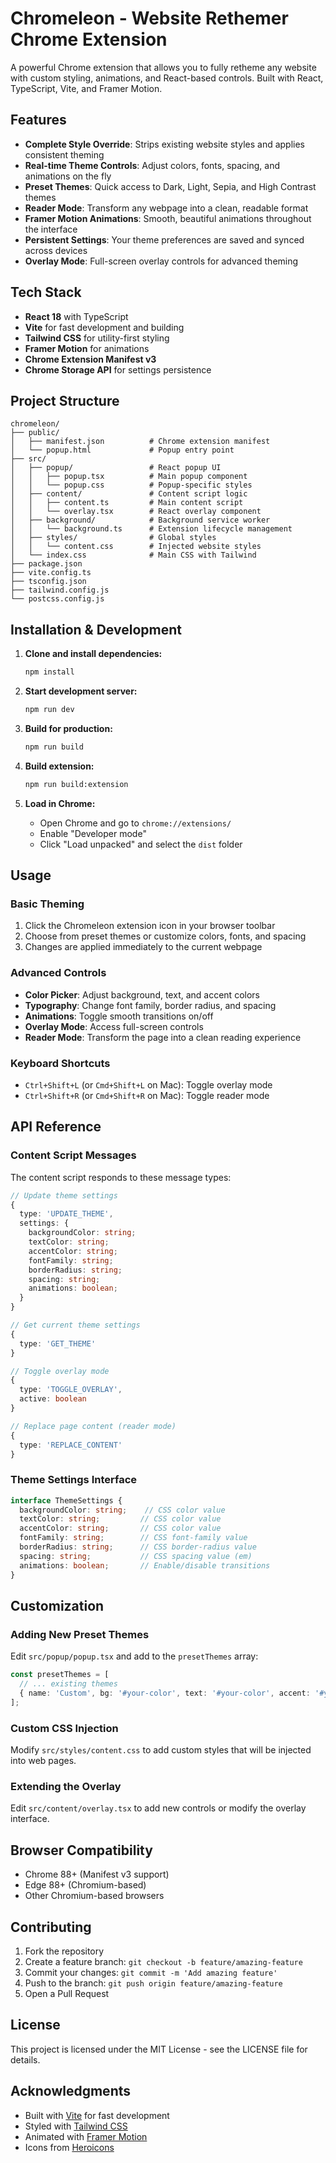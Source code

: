 # Chromeleon - Website Rethemer Chrome Extension

A powerful Chrome extension that allows you to fully retheme any website with custom styling, animations, and React-based controls. Built with React, TypeScript, Vite, and Framer Motion.

## Features

- **Complete Style Override**: Strips existing website styles and applies consistent theming
- **Real-time Theme Controls**: Adjust colors, fonts, spacing, and animations on the fly
- **Preset Themes**: Quick access to Dark, Light, Sepia, and High Contrast themes
- **Reader Mode**: Transform any webpage into a clean, readable format
- **Framer Motion Animations**: Smooth, beautiful animations throughout the interface
- **Persistent Settings**: Your theme preferences are saved and synced across devices
- **Overlay Mode**: Full-screen overlay controls for advanced theming

## Tech Stack

- **React 18** with TypeScript
- **Vite** for fast development and building
- **Tailwind CSS** for utility-first styling
- **Framer Motion** for animations
- **Chrome Extension Manifest v3**
- **Chrome Storage API** for settings persistence

## Project Structure

```
chromeleon/
├── public/
│   ├── manifest.json          # Chrome extension manifest
│   └── popup.html             # Popup entry point
├── src/
│   ├── popup/                 # React popup UI
│   │   ├── popup.tsx          # Main popup component
│   │   └── popup.css          # Popup-specific styles
│   ├── content/               # Content script logic
│   │   ├── content.ts         # Main content script
│   │   └── overlay.tsx        # React overlay component
│   ├── background/            # Background service worker
│   │   └── background.ts      # Extension lifecycle management
│   ├── styles/                # Global styles
│   │   └── content.css        # Injected website styles
│   └── index.css              # Main CSS with Tailwind
├── package.json
├── vite.config.ts
├── tsconfig.json
├── tailwind.config.js
└── postcss.config.js
```

## Installation & Development

1. **Clone and install dependencies:**
   ```bash
   npm install
   ```

2. **Start development server:**
   ```bash
   npm run dev
   ```

3. **Build for production:**
   ```bash
   npm run build
   ```

4. **Build extension:**
   ```bash
   npm run build:extension
   ```

5. **Load in Chrome:**
   - Open Chrome and go to `chrome://extensions/`
   - Enable "Developer mode"
   - Click "Load unpacked" and select the `dist` folder

## Usage

### Basic Theming
1. Click the Chromeleon extension icon in your browser toolbar
2. Choose from preset themes or customize colors, fonts, and spacing
3. Changes are applied immediately to the current webpage

### Advanced Controls
- **Color Picker**: Adjust background, text, and accent colors
- **Typography**: Change font family, border radius, and spacing
- **Animations**: Toggle smooth transitions on/off
- **Overlay Mode**: Access full-screen controls
- **Reader Mode**: Transform the page into a clean reading experience

### Keyboard Shortcuts
- `Ctrl+Shift+L` (or `Cmd+Shift+L` on Mac): Toggle overlay mode
- `Ctrl+Shift+R` (or `Cmd+Shift+R` on Mac): Toggle reader mode

## API Reference

### Content Script Messages

The content script responds to these message types:

```typescript
// Update theme settings
{
  type: 'UPDATE_THEME',
  settings: {
    backgroundColor: string;
    textColor: string;
    accentColor: string;
    fontFamily: string;
    borderRadius: string;
    spacing: string;
    animations: boolean;
  }
}

// Get current theme settings
{
  type: 'GET_THEME'
}

// Toggle overlay mode
{
  type: 'TOGGLE_OVERLAY',
  active: boolean
}

// Replace page content (reader mode)
{
  type: 'REPLACE_CONTENT'
}
```

### Theme Settings Interface

```typescript
interface ThemeSettings {
  backgroundColor: string;    // CSS color value
  textColor: string;         // CSS color value
  accentColor: string;       // CSS color value
  fontFamily: string;        // CSS font-family value
  borderRadius: string;      // CSS border-radius value
  spacing: string;           // CSS spacing value (em)
  animations: boolean;       // Enable/disable transitions
}
```

## Customization

### Adding New Preset Themes

Edit `src/popup/popup.tsx` and add to the `presetThemes` array:

```typescript
const presetThemes = [
  // ... existing themes
  { name: 'Custom', bg: '#your-color', text: '#your-color', accent: '#your-color' }
];
```

### Custom CSS Injection

Modify `src/styles/content.css` to add custom styles that will be injected into web pages.

### Extending the Overlay

Edit `src/content/overlay.tsx` to add new controls or modify the overlay interface.

## Browser Compatibility

- Chrome 88+ (Manifest v3 support)
- Edge 88+ (Chromium-based)
- Other Chromium-based browsers

## Contributing

1. Fork the repository
2. Create a feature branch: `git checkout -b feature/amazing-feature`
3. Commit your changes: `git commit -m 'Add amazing feature'`
4. Push to the branch: `git push origin feature/amazing-feature`
5. Open a Pull Request

## License

This project is licensed under the MIT License - see the LICENSE file for details.

## Acknowledgments

- Built with [Vite](https://vitejs.dev/) for fast development
- Styled with [Tailwind CSS](https://tailwindcss.com/)
- Animated with [Framer Motion](https://www.framer.com/motion/)
- Icons from [Heroicons](https://heroicons.com/)
